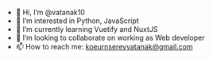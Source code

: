 - 👋 Hi, I’m @vatanak10
- 👀 I’m interested in Python, JavaScript
- 🌱 I’m currently learning Vuetify and NuxtJS
- 💞️ I’m looking to collaborate on working as Web developer
- 📫 How to reach me: koeurnsereyvatanak@gmail.com

<!---
vatanak10/vatanak10 is a ✨ special ✨ repository because its `README.md` (this file) appears on your GitHub profile.
You can click the Preview link to take a look at your changes.
--->

